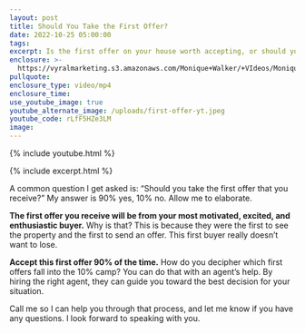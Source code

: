 ```yaml
---
layout: post
title: Should You Take the First Offer?
date: 2022-10-25 05:00:00
tags:
excerpt: Is the first offer on your house worth accepting, or should you wait?
enclosure: >-
  https://vyralmarketing.s3.amazonaws.com/Monique+Walker/+VIdeos/Monique+Walker_Should+You+Take+the+First+Offer.mp4
pullquote:
enclosure_type: video/mp4
enclosure_time:
use_youtube_image: true
youtube_alternate_image: /uploads/first-offer-yt.jpeg
youtube_code: rLfF5HZe3LM
image:
---
```

{% include youtube.html %}

{% include excerpt.html %}

A common question I get asked is: “Should you take the first offer that you receive?” My answer is 90% yes, 10% no. Allow me to elaborate.&nbsp;

**The first offer you receive will be from your most motivated, excited, and enthusiastic buyer.** Why is that? This is because they were the first to see the property and the first to send an offer. This first buyer really doesn’t want to lose.

**Accept this first offer 90% of the time.** How do you decipher which first offers fall into the 10% camp? You can do that with an agent’s help. By hiring the right agent, they can guide you toward the best decision for your situation.

Call me so I can help you through that process, and let me know if you have any questions. I look forward to speaking with you.